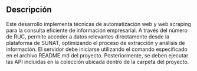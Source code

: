 ## Descripción
Este desarrollo implementa técnicas de automatización web y web scraping para la consulta eficiente de información empresarial. A través del número de RUC, permite acceder a datos relevantes directamente desde la plataforma de SUNAT, optimizando el proceso de extracción y análisis de información.
El servidor debe iniciarse utilizando el comando especificado en el archivo README.md del proyecto. Posteriormente, se deben ejecutar las API incluidas en la colección ubicada dentro de la carpeta del proyecto.